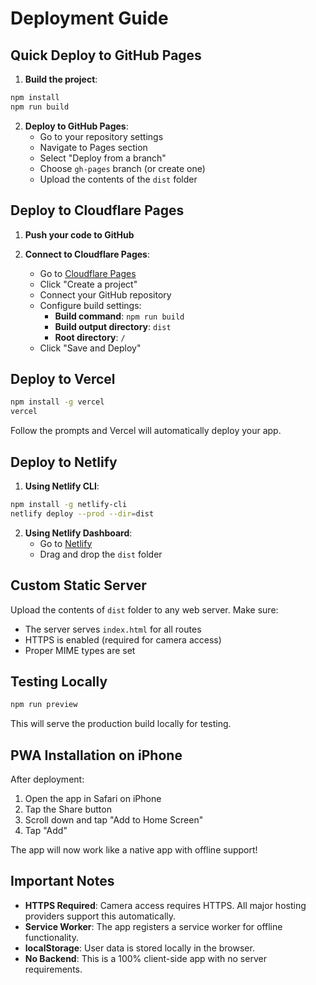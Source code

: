 # Deployment Guide

## Quick Deploy to GitHub Pages

1. **Build the project**:
```bash
npm install
npm run build
```

2. **Deploy to GitHub Pages**:
   - Go to your repository settings
   - Navigate to Pages section
   - Select "Deploy from a branch"
   - Choose `gh-pages` branch (or create one)
   - Upload the contents of the `dist` folder

## Deploy to Cloudflare Pages

1. **Push your code to GitHub**

2. **Connect to Cloudflare Pages**:
   - Go to [Cloudflare Pages](https://pages.cloudflare.com/)
   - Click "Create a project"
   - Connect your GitHub repository
   - Configure build settings:
     - **Build command**: `npm run build`
     - **Build output directory**: `dist`
     - **Root directory**: `/`
   - Click "Save and Deploy"

## Deploy to Vercel

```bash
npm install -g vercel
vercel
```

Follow the prompts and Vercel will automatically deploy your app.

## Deploy to Netlify

1. **Using Netlify CLI**:
```bash
npm install -g netlify-cli
netlify deploy --prod --dir=dist
```

2. **Using Netlify Dashboard**:
   - Go to [Netlify](https://netlify.com)
   - Drag and drop the `dist` folder

## Custom Static Server

Upload the contents of `dist` folder to any web server. Make sure:
- The server serves `index.html` for all routes
- HTTPS is enabled (required for camera access)
- Proper MIME types are set

## Testing Locally

```bash
npm run preview
```

This will serve the production build locally for testing.

## PWA Installation on iPhone

After deployment:
1. Open the app in Safari on iPhone
2. Tap the Share button
3. Scroll down and tap "Add to Home Screen"
4. Tap "Add"

The app will now work like a native app with offline support!

## Important Notes

- **HTTPS Required**: Camera access requires HTTPS. All major hosting providers support this automatically.
- **Service Worker**: The app registers a service worker for offline functionality.
- **localStorage**: User data is stored locally in the browser.
- **No Backend**: This is a 100% client-side app with no server requirements.
